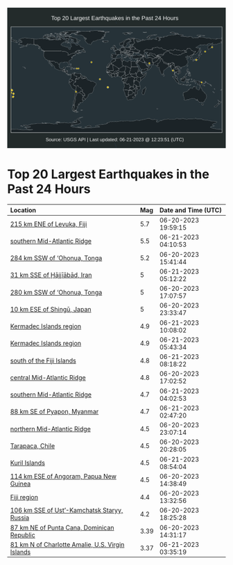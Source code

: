 ![Map](./map.png)

# Top 20 Largest Earthquakes in the Past 24 Hours

| Location | Mag | Date and Time (UTC) |
|:---|:---|:---|
| [215 km ENE of Levuka, Fiji](https://earthquake.usgs.gov/earthquakes/eventpage/us7000k9xm) | 5.7 | 06-20-2023 19:59:15 |
| [southern Mid-Atlantic Ridge](https://earthquake.usgs.gov/earthquakes/eventpage/us7000ka0y) | 5.5 | 06-21-2023 04:10:53 |
| [284 km SSW of ‘Ohonua, Tonga](https://earthquake.usgs.gov/earthquakes/eventpage/us7000k9wi) | 5.2 | 06-20-2023 15:41:44 |
| [31 km SSE of Ḩājjīābād, Iran](https://earthquake.usgs.gov/earthquakes/eventpage/us7000ka13) | 5 | 06-21-2023 05:12:22 |
| [280 km SSW of ‘Ohonua, Tonga](https://earthquake.usgs.gov/earthquakes/eventpage/us7000k9wu) | 5 | 06-20-2023 17:07:57 |
| [10 km ESE of Shingū, Japan](https://earthquake.usgs.gov/earthquakes/eventpage/us7000k9zd) | 5 | 06-20-2023 23:33:47 |
| [Kermadec Islands region](https://earthquake.usgs.gov/earthquakes/eventpage/us7000ka2k) | 4.9 | 06-21-2023 10:08:02 |
| [Kermadec Islands region](https://earthquake.usgs.gov/earthquakes/eventpage/us7000ka18) | 4.9 | 06-21-2023 05:43:34 |
| [south of the Fiji Islands](https://earthquake.usgs.gov/earthquakes/eventpage/us7000ka1q) | 4.8 | 06-21-2023 08:18:22 |
| [central Mid-Atlantic Ridge](https://earthquake.usgs.gov/earthquakes/eventpage/us7000k9wt) | 4.8 | 06-20-2023 17:02:52 |
| [southern Mid-Atlantic Ridge](https://earthquake.usgs.gov/earthquakes/eventpage/us7000ka0x) | 4.7 | 06-21-2023 04:02:53 |
| [88 km SE of Pyapon, Myanmar](https://earthquake.usgs.gov/earthquakes/eventpage/us7000ka0g) | 4.7 | 06-21-2023 02:47:20 |
| [northern Mid-Atlantic Ridge](https://earthquake.usgs.gov/earthquakes/eventpage/us7000k9z7) | 4.5 | 06-20-2023 23:07:14 |
| [Tarapaca, Chile](https://earthquake.usgs.gov/earthquakes/eventpage/us7000k9xz) | 4.5 | 06-20-2023 20:28:05 |
| [Kuril Islands](https://earthquake.usgs.gov/earthquakes/eventpage/us7000ka1z) | 4.5 | 06-21-2023 08:54:04 |
| [114 km ESE of Angoram, Papua New Guinea](https://earthquake.usgs.gov/earthquakes/eventpage/us7000k9w2) | 4.5 | 06-20-2023 14:38:49 |
| [Fiji region](https://earthquake.usgs.gov/earthquakes/eventpage/us7000k9uq) | 4.4 | 06-20-2023 13:32:56 |
| [106 km SSE of Ust’-Kamchatsk Staryy, Russia](https://earthquake.usgs.gov/earthquakes/eventpage/us7000k9x6) | 4.2 | 06-20-2023 18:25:28 |
| [87 km NE of Punta Cana, Dominican Republic](https://earthquake.usgs.gov/earthquakes/eventpage/pr71414153) | 3.39 | 06-20-2023 14:31:17 |
| [81 km N of Charlotte Amalie, U.S. Virgin Islands](https://earthquake.usgs.gov/earthquakes/eventpage/pr71414223) | 3.37 | 06-21-2023 03:35:19 |
